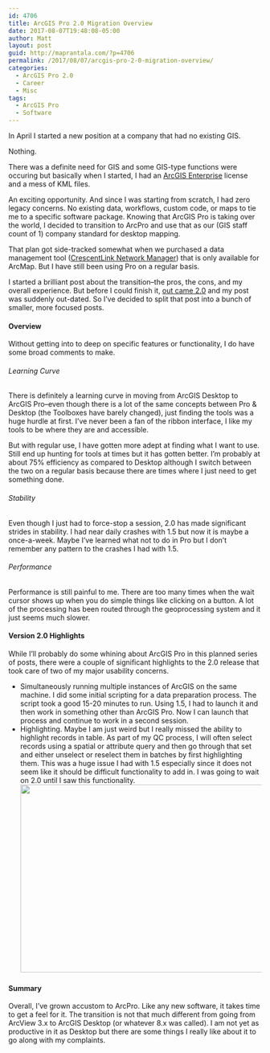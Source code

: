 ```yaml
---
id: 4706
title: ArcGIS Pro 2.0 Migration Overview
date: 2017-08-07T19:48:08-05:00
author: Matt
layout: post
guid: http://maprantala.com/?p=4706
permalink: /2017/08/07/arcgis-pro-2-0-migration-overview/
categories:
  - ArcGIS Pro 2.0
  - Career
  - Misc
tags:
  - ArcGIS Pro
  - Software
---
```

In April I started a new position at a company that had no existing GIS.

Nothing.

There was a definite need for GIS and some GIS-type functions were occuring but basically when I started, I had an <a href="http://server.arcgis.com/en/server/latest/get-started/windows/what-is-arcgis-enterprise-.htm" target="_blank" rel="noopener">ArcGIS Enterprise</a> license and a mess of KML files.

An exciting opportunity. And since I was starting from scratch, I had zero legacy concerns. No existing data, workflows, custom code, or maps to tie me to a specific software package. Knowing that ArcGIS Pro is taking over the world, I decided to transition to ArcPro and use that as our (GIS staff count of 1) company standard for desktop mapping.

That plan got side-tracked somewhat when we purchased a data management tool (<a href="http://crescentlink.com/products#manager" target="_blank" rel="noopener">CrescentLink Network Manager</a>) that is only available for ArcMap. But I have still been using Pro on a regular basis.

I started a brilliant post about the transition&#8211;the pros, the cons, and my overall experience. But before I could finish it, <a href="https://blogs.esri.com/esri/arcgis/2017/06/27/arcgis-pro-2-0-has-been-released/" target="_blank" rel="noopener">out came 2.0</a> and my post was suddenly out-dated. So I&#8217;ve decided to split that post into a bunch of smaller, more focused posts.

#### Overview

Without getting into to deep on specific features or functionality, I do have some broad comments to make.

###### Learning Curve

There is definitely a learning curve in moving from ArcGIS Desktop to ArcGIS Pro&#8211;even though there is a lot of the same concepts between Pro & Desktop (the Toolboxes have barely changed), just finding the tools was a huge hurdle at first. I&#8217;ve never been a fan of the ribbon interface, I like my tools to be where they are and accessible.

But with regular use, I have gotten more adept at finding what I want to use. Still end up hunting for tools at times but it has gotten better. I&#8217;m probably at about 75% efficiency as compared to Desktop although I switch between the two on a regular basis because there are times where I just need to get something done.

###### Stability

Even though I just had to force-stop a session, 2.0 has made significant strides in stability. I had near daily crashes with 1.5 but now it is maybe a once-a-week. Maybe I&#8217;ve learned what not to do in Pro but I don&#8217;t remember any pattern to the crashes I had with 1.5.

###### Performance

Performance is still painful to me. There are too many times when the wait cursor shows up when you do simple things like clicking on a button. A lot of the processing has been routed through the geoprocessing system and it just seems much slower.

#### Version 2.0 Highlights

While I&#8217;ll probably do some whining about ArcGIS Pro in this planned series of posts, there were a couple of significant highlights to the 2.0 release that took care of two of my major usability concerns.

<li style="list-style-type: none;">
  <ul>
    <li>
      Simultaneously running multiple instances of ArcGIS on the same machine. I did some initial scripting for a data preparation process. The script took a good 15-20 minutes to run. Using 1.5, I had to launch it and then work in something other than ArcGIS Pro. Now I can launch that process and continue to work in a second session.
    </li>
    <li>
      Highlighting. Maybe I am just weird but I really missed the ability to highlight records in table. As part of my QC process, I will often select records using a spatial or attribute query and then go through that set and either unselect or reselect them in batches by first highlighting them. This was a huge issue I had with 1.5 especially since it does not seem like it should be difficult functionality to add in. I was going to wait on 2.0 until I saw this functionality.<a href="https://i2.wp.com/maprantala.com/wp-content/uploads/2017/08/Highlight-1.png"><img class="aligncenter wp-image-4715 " src="https://i2.wp.com/maprantala.com/wp-content/uploads/2017/08/Highlight-1.png?resize=886%2C374" alt="" width="886" height="374" data-recalc-dims="1" /></a>
    </li>
  </ul>
</li>

#### Summary

Overall, I&#8217;ve grown accustom to ArcPro. Like any new software, it takes time to get a feel for it. The transition is not that much different from going from ArcView 3.x to ArcGIS Desktop (or whatever 8.x was called). I am not yet as productive in it as Desktop but there are some things I really like about it to go along with my complaints.